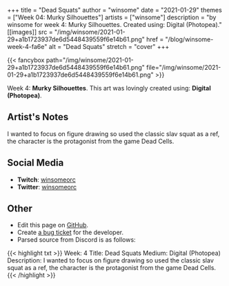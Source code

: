 +++
title =       "Dead Squats"
author =      "winsome"
date =        "2021-01-29"
themes =      ["Week 04: Murky Silhouettes"]
artists =     ["winsome"]
description = "by winsome for week 4: Murky Silhouettes. Created using: Digital (Photopea)."
[[images]]
              src = "/img/winsome/2021-01-29+a1b1723937de6d5448439559f6e14b61.png"
              href = "/blog/winsome-week-4-fa6e"
              alt = "Dead Squats"
              stretch = "cover"
+++


{{< fancybox path="/img/winsome/2021-01-29+a1b1723937de6d5448439559f6e14b61.png" file="/img/winsome/2021-01-29+a1b1723937de6d5448439559f6e14b61.png" >}}


Week 4: **Murky Silhouettes**. This art was lovingly created using: **Digital (Photopea)**.

## Artist's Notes

I wanted to focus on figure drawing so used the classic slav squat as a ref, the character is the protagonist from the game Dead Cells.

## Social Media

- **Twitch**: <a href='https://twitch.tv/winsomeorc' target='_blank'>winsomeorc</a>
- **Twitter**: <a href='https://twitter.com/winsomeorc' target='_blank'>winsomeorc</a>


## Other

- Edit this page on [GitHub](https://github.com/teaminkling/web-refresh/edit/main/blog/content/blog/winsome-week-4-fa6e.md).
- Create [a bug ticket](https://github.com/teaminkling/web-refresh/issues/new?assignees=&labels=bug&template=problem-report.md&title=) for the developer.
- Parsed source from Discord is as follows:

{{< highlight txt >}}
Week: 4
Title: Dead Squats
Medium: Digital (Photopea)
Description: I wanted to focus on figure drawing so used the classic slav squat as a ref, the character is the protagonist from the game Dead Cells.
{{< /highlight >}}